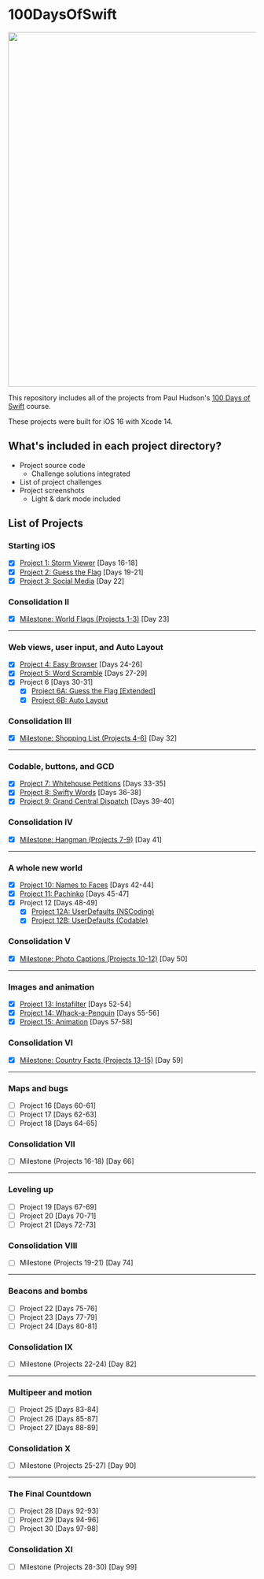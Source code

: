 # 100DaysOfSwift
<div align="center">
  <img src="https://i.ytimg.com/vi/RB5nWzdl-b8/maxresdefault.jpg" width="720">
</div>

This repository includes all of the projects from Paul Hudson's [100 Days of Swift](https://www.hackingwithswift.com/100) course.

These projects were built for iOS 16 with Xcode 14.

## What's included in each project directory?
* Project source code
  * Challenge solutions integrated
* List of project challenges
* Project screenshots
  * Light & dark mode included

## List of Projects
### Starting iOS
- [x] [Project 1: Storm Viewer](Project-01-StormViewer) [Days 16-18]
- [x] [Project 2: Guess the Flag](Project-02-GuessTheFlag) [Days 19-21]
- [x] [Project 3: Social Media](Project-03-SocialMedia) [Day 22]
### Consolidation II
- [x] [Milestone: World Flags (Projects 1-3)](Milestone-01-03-WorldFlags) [Day 23]
---
### Web views, user input, and Auto Layout
- [x] [Project 4: Easy Browser](Project-04-EasyBrowser) [Days 24-26]
- [x] [Project 5: Word Scramble](Project-05-WordScramble) [Days 27-29]
- [x] Project 6 [Days 30-31]
  - [x] [Project 6A: Guess the Flag [Extended]](Project-06-A-GuessTheFlag)
  - [x] [Project 6B: Auto Layout](Project-06-B-AutoLayout)
### Consolidation III
- [x] [Milestone: Shopping List (Projects 4-6)](Milestone-04-06-ShoppingList) [Day 32]
---
### Codable, buttons, and GCD
- [x] [Project 7: Whitehouse Petitions](Project-07-WhitehousePetitions) [Days 33-35]
- [x] [Project 8: Swifty Words](Project-08-SwiftyWords) [Days 36-38]
- [x] [Project 9: Grand Central Dispatch](Project-09-GrandCentralDispatch) [Days 39-40]
### Consolidation IV
- [x] [Milestone: Hangman (Projects 7-9)](Milestone-07-09-Hangman) [Day 41]
---
### A whole new world
- [x] [Project 10: Names to Faces](Project-10-NamesToFaces) [Days 42-44]
- [x] [Project 11: Pachinko](Project-11-Pachinko) [Days 45-47]
- [x] Project 12 [Days 48-49]
  - [x] [Project 12A: UserDefaults (NSCoding)](Project-12-A-UserDefaults-NSCoding)
  - [x] [Project 12B: UserDefaults (Codable)](Project-12-B-UserDefaults-Codable)
### Consolidation V
- [x] [Milestone: Photo Captions (Projects 10-12)](Milestone-10-12-PhotoCaptions) [Day 50]
---
### Images and animation
- [x] [Project 13: Instafilter](Project-13-Instafilter) [Days 52-54]
- [x] [Project 14: Whack-a-Penguin](Project-14-Whack-a-Penguin) [Days 55-56]
- [x] [Project 15: Animation](Project-15-Animation) [Days 57-58]
### Consolidation VI
- [x] [Milestone: Country Facts (Projects 13-15)](Milestone-13-15-CountryFacts) [Day 59]
---
### Maps and bugs
- [ ] Project 16 [Days 60-61]
- [ ] Project 17 [Days 62-63]
- [ ] Project 18 [Days 64-65]
### Consolidation VII
- [ ] Milestone (Projects 16-18) [Day 66]
---
### Leveling up
- [ ] Project 19 [Days 67-69]
- [ ] Project 20 [Days 70-71]
- [ ] Project 21 [Days 72-73]
### Consolidation VIII
- [ ] Milestone (Projects 19-21) [Day 74]
---
### Beacons and bombs
- [ ] Project 22 [Days 75-76]
- [ ] Project 23 [Days 77-79]
- [ ] Project 24 [Days 80-81]
### Consolidation IX
- [ ] Milestone (Projects 22-24) [Day 82]
---
### Multipeer and motion
- [ ] Project 25 [Days 83-84]
- [ ] Project 26 [Days 85-87]
- [ ] Project 27 [Days 88-89]
### Consolidation X
- [ ] Milestone (Projects 25-27) [Day 90]
---
### The Final Countdown
- [ ] Project 28 [Days 92-93]
- [ ] Project 29 [Days 94-96]
- [ ] Project 30 [Days 97-98]
### Consolidation XI
- [ ] Milestone (Projects 28-30) [Day 99]
